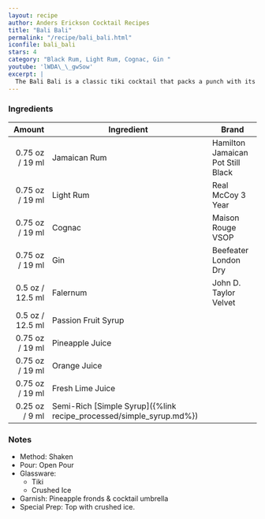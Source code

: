 ```yaml
---
layout: recipe
author: Anders Erickson Cocktail Recipes
title: "Bali Bali"
permalink: "/recipe/bali_bali.html"
iconfile: bali_bali
stars: 4
category: "Black Rum, Light Rum, Cognac, Gin "
youtube: 'lWDA\_\_gwSow'
excerpt: |
  The Bali Bali is a classic tiki cocktail that packs a punch with its blend of rums, liqueurs, and fruit juices.
---
```


### Ingredients

|  Amount | Ingredient                                                | Brand                             |
| ------: | --------------------------------------------------------- | --------------------------------- |
| 0.75 oz / 19 ml | Jamaican Rum                                              | Hamilton Jamaican Pot Still Black |
| 0.75 oz / 19 ml | Light Rum                                                 | Real McCoy 3 Year                 |
| 0.75 oz / 19 ml | Cognac                                                    | Maison Rouge VSOP                 |
| 0.75 oz / 19 ml | Gin                                                       | Beefeater London Dry              |
|  0.5 oz / 12.5 ml | Falernum                                                  | John D. Taylor Velvet             |
|  0.5 oz / 12.5 ml | Passion Fruit Syrup                                       |
| 0.75 oz / 19 ml | Pineapple Juice                                           |
| 0.75 oz / 19 ml | Orange Juice                                              |
| 0.75 oz / 19 ml | Fresh Lime Juice                                          |
| 0.25 oz / 9 ml | Semi-Rich [Simple Syrup]({%link recipe_processed/simple_syrup.md%}) |

### Notes

- Method: Shaken
- Pour: Open Pour
- Glassware:
  - Tiki
  - Crushed Ice
- Garnish: Pineapple fronds & cocktail umbrella
- Special Prep: Top with crushed ice.
